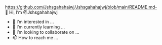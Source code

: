 https://github.com/Jshsgahahajwj/Jshsgahahajwj/blob/main/README.md- 👋 Hi, I’m @Jshsgahahajwj
- 👀 I’m interested in ...
- 🌱 I’m currently learning ...
- 💞️ I’m looking to collaborate on ...
- 📫 How to reach me ...

<!---
Jshsgahahajwj/Jshsgahahajwj is a ✨ special ✨ repository because its `README.md` (this file) appears on your GitHub profile.
You can click the Preview link to take a look at your changes.
--->
